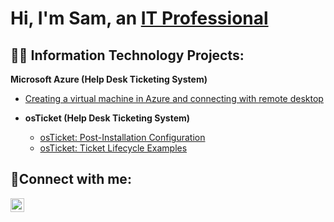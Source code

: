 <h1>Hi, I'm Sam, an <a href="https://www.linkedin.com/in/raiford-w-03310552/">IT Professional</a></h1>

<h2>👨‍💻 Information Technology Projects:</h2>

<b>Microsoft Azure (Help Desk Ticketing System)</b>
 - [Creating a virtual machine in Azure and connecting with remote desktop](https://github.com/samuelrww/azure-network-protocols)

- <b>osTicket (Help Desk Ticketing System)</b>
  - [osTicket: Post-Installation Configuration](https://github.com/samuelrww/os-Ticket-Post-Install-Configuration)
  - [osTicket: Ticket Lifecycle Examples](https://github.com/samuelrww/osTicket-Ticket-Lifecycle-Examples)


<h2>🤳Connect with me:</h2>

[<img align="left" alt="Josh | LinkedIn" width="22px" src="https://cdn.jsdelivr.net/npm/simple-icons@v3/icons/linkedin.svg" />][linkedin]

[linkedin]: https://www.linkedin.com/in/raiford-w-03310552

